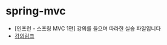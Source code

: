 # spring-mvc
* [인프런 - 스프링 MVC 1편] 강의를 들으며 따라한 실습 파일입니다
* [강의링크][link]

[link]: https://www.inflearn.com/course/%EC%8A%A4%ED%94%84%EB%A7%81-mvc-1/dashboard



